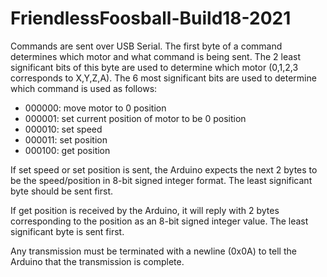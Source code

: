 # FriendlessFoosball-Build18-2021

Commands are sent over USB Serial.  The first byte of a command determines which motor and what command is being sent.  The 2 least significant bits of this byte are used to determine which motor (0,1,2,3 corresponds to X,Y,Z,A).  The 6 most significant bits are used to determine which command is used as follows:

 - 000000: move motor to 0 position
 - 000001: set current position of motor to be 0 position
 - 000010: set speed
 - 000011: set position
 - 000100: get position

If set speed or set position is sent, the Arduino expects the next 2 bytes to be the speed/position in 8-bit signed integer format.  The least significant byte should be sent first.

If get position is received by the Arduino, it will reply with 2 bytes corresponding to the position as an 8-bit signed integer value.  The least significant byte is sent first.

Any transmission must be terminated with a newline (0x0A) to tell the Arduino that the transmission is complete.
